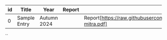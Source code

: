 | id  | Title              | Year       | Report                                   | PPT                                   |
|-----|--------------------|------------|------------------------------------------|---------------------------------------|
| 0   | Sample Entry      | Autumn 2024 | | Report[https://raw.githubusercontent.com/parth126/IT550/main/reports/spir0468-mitra.pdf]| PPT[https://raw.githubusercontent.com/parth126/IT550/main//presentations/IT550-Introduction_to_Information_Retrieval.pptx] |
``